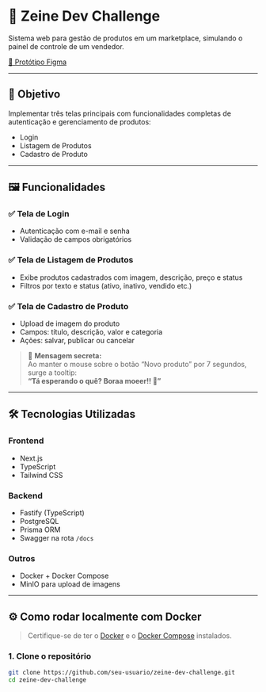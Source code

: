 # 🚀 Zeine Dev Challenge

Sistema web para gestão de produtos em um marketplace, simulando o painel de controle de um vendedor.

[🎨 Protótipo Figma](https://www.figma.com/community/file/1405890943950015706)

---

## 🎯 Objetivo

Implementar três telas principais com funcionalidades completas de autenticação e gerenciamento de produtos:

- Login
- Listagem de Produtos
- Cadastro de Produto

---

## 🖼️ Funcionalidades

### ✅ Tela de Login

- Autenticação com e-mail e senha
- Validação de campos obrigatórios

### ✅ Tela de Listagem de Produtos

- Exibe produtos cadastrados com imagem, descrição, preço e status
- Filtros por texto e status (ativo, inativo, vendido etc.)

### ✅ Tela de Cadastro de Produto

- Upload de imagem do produto
- Campos: título, descrição, valor e categoria
- Ações: salvar, publicar ou cancelar

> 💬 **Mensagem secreta:**  
> Ao manter o mouse sobre o botão “Novo produto” por 7 segundos, surge a tooltip:  
> **“Tá esperando o quê? Boraa moeer!! 🚀”**

---

## 🛠️ Tecnologias Utilizadas

### Frontend

- Next.js
- TypeScript
- Tailwind CSS

### Backend

- Fastify (TypeScript)
- PostgreSQL
- Prisma ORM
- Swagger na rota `/docs`

### Outros

- Docker + Docker Compose
- MinIO para upload de imagens

---

## ⚙️ Como rodar localmente com Docker

> Certifique-se de ter o [Docker](https://www.docker.com/) e o [Docker Compose](https://docs.docker.com/compose/) instalados.

### 1. Clone o repositório

```bash
git clone https://github.com/seu-usuario/zeine-dev-challenge.git
cd zeine-dev-challenge
```
